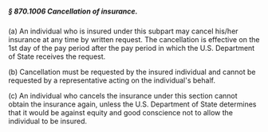 ##### § 870.1006 Cancellation of insurance. #####

(a) An individual who is insured under this subpart may cancel his/her insurance at any time by written request. The cancellation is effective on the 1st day of the pay period after the pay period in which the U.S. Department of State receives the request.

(b) Cancellation must be requested by the insured individual and cannot be requested by a representative acting on the individual's behalf.

(c) An individual who cancels the insurance under this section cannot obtain the insurance again, unless the U.S. Department of State determines that it would be against equity and good conscience not to allow the individual to be insured.